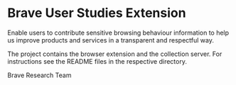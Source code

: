 # Brave User Studies Extension

Enable users to contribute sensitive browsing behaviour information to help us improve products and services in a transparent and respectful way.

The project contains the browser extension and the collection server. For instructions see the README files in the respective directory.

Brave Research Team